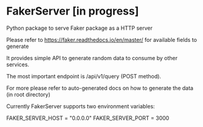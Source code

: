 # FakerServer [in progress]

Python package to serve Faker package as a HTTP server

Please refer to https://faker.readthedocs.io/en/master/ for available fields to generate

It provides simple API to generate random data to consume by other services.

The most important endpoint is /api/v1/query (POST method).

For more please refer to auto-generated docs on how to generate the data (in root directory)

Currently FakerServer supports two environment variables:

FAKER_SERVER_HOST = "0.0.0.0"
FAKER_SERVER_PORT = 3000
